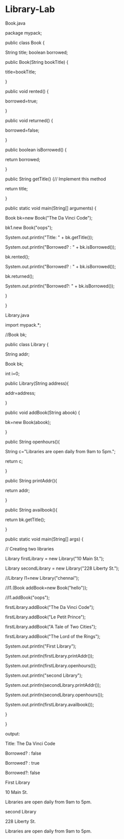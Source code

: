 # Library-Lab
Book.java

package mypack;

public class Book {

String title; boolean borrowed;

public Book(String bookTitle) {

title=bookTitle;

}

public void rented() {

borrowed=true;

}

public void returned() {

borrowed=false;

}

public boolean isBorrowed() {

return borrowed;

}

public String getTitle() {// Implement this method

return title;

}

public static void main(String[] arguments) {

Book bk=new Book("The Da Vinci Code");

bk1.new Book("oops");

System.out.println("Title: " + bk.getTitle());

System.out.println("Borrowed? : " + bk.isBorrowed());

bk.rented();

System.out.println("Borrowed? : " + bk.isBorrowed());

bk.returned();

System.out.println("Borrowed?: " + bk.isBorrowed());

}

}

Library.java

import mypack.*;

//Book bk;

public class Library {

String addr;

Book bk;

int i=0;

public Library(String address){

addr=address;

}

public void addBook(String abook) {

bk=new Book(abook);

}

public String openhours(){

String c="Libraries are open daily from 9am to 5pm.";

return c;

}

public String printAddr(){

return addr;

}

public String availbook(){

return bk.getTitle();

}

public static void main(String[] args) {

// Creating two libraries

Library firstLibrary = new Library("10 Main St.");

Library secondLibrary = new Library("228 Liberty St.");

//Library l1=new Library("chennai");

//l1.(Book addBook=new Book("hello"));

//l1.addBook("oops");

firstLibrary.addBook("The Da Vinci Code");

firstLibrary.addBook("Le Petit Prince");

firstLibrary.addBook("A Tale of Two Cities");

firstLibrary.addBook("The Lord of the Rings");

System.out.println("First Library");

System.out.println(firstLibrary.printAddr());

System.out.println(firstLibrary.openhours());

System.out.println("second Library");

System.out.println(secondLibrary.printAddr());

System.out.println(secondLibrary.openhours());

System.out.println(firstLibrary.availbook());

}

}

output:

Title: The Da Vinci Code

Borrowed? : false

Borrowed? : true

Borrowed?: false

First Library

10 Main St.

Libraries are open daily from 9am to 5pm.

second Library

228 Liberty St.

Libraries are open daily from 9am to 5pm.
